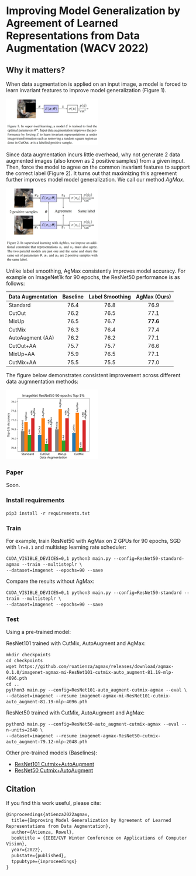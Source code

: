 # Improving Model Generalization by Agreement of Learned Representations from Data Augmentation (WACV 2022)


## Why it matters?

When data augmentation is applied on an input image, a model is forced to learn invariant features to improve model generalization (Figure 1). 

<img src="https://github.com/roatienza/agmax/blob/master/figures/fig1_agmax.png" width="50%" height="50%">


Since data augmentation incurs little overhead, why not generate 2 data augmented images (also known as 2 positive samples) from a given input. Then, force the model to agree on the common invariant features to support the correct label (Figure 2). It turns out that maximizing this agreement further improves model model generalization. We call our method *AgMax*.


<img src="https://github.com/roatienza/agmax/blob/master/figures/fig2_agmax.png" width="50%" height="50%">

Unlike label smoothing, AgMax consistently improves model accuracy. For example on ImageNet1k for 90 epochs, the ResNet50 performance is as follows:


| Data Augmentation | Baseline | Label Smoothing | AgMax (Ours) |
| :------------ | :-------------: | :-------------: | :-------------: |
| Standard | 76.4 | 76.8 | 76.9 | 
| CutOut | 76.2 | 76.5 | 77.1 |
| MixUp | 76.5 | 76.7| **77.6**  |
| CutMix | 76.3 | 76.4 | 77.4 |
| AutoAugment (AA) | 76.2 | 76.2 | 77.1 |
| CutOut+AA | 75.7 | 75.7 | 76.6 |
| MixUp+AA | 75.9 | 76.5 | 77.1 |
| CutMix+AA | 75.5 | 75.5 | 77.0 |

The figure below demonstrates consistent improvement across different data augmnentation methods:

<img src="https://github.com/roatienza/agmax/blob/master/figures/ImageNet_ResNet50_90_epochs_Top-1.png" width="50%" height="50%">

### Paper

Soon.

### Install requirements

```
pip3 install -r requirements.txt
```

### Train

For example, train ResNet50 with AgMax on 2 GPUs for 90 epochs, SGD with `lr=0.1` and multistep learning rate scheduler:

```
CUDA_VISIBLE_DEVICES=0,1 python3 main.py --config=ResNet50-standard-agmax --train --multisteplr \
--dataset=imagenet --epochs=90 --save
```

Compare the results without AgMax:

```
CUDA_VISIBLE_DEVICES=0,1 python3 main.py --config=ResNet50-standard --train --multisteplr \
--dataset=imagenet --epochs=90 --save
```

### Test

Using a pre-trained model:

ResNet101 trained with CutMix, AutoAugment and AgMax:
```
mkdir checkpoints
cd checkpoints
wget https://github.com/roatienza/agmax/releases/download/agmax-0.1.0/imagenet-agmax-mi-ResNet101-cutmix-auto_augment-81.19-mlp-4096.pth
cd ..
python3 main.py --config=ResNet101-auto_augment-cutmix-agmax --eval \
--dataset=imagenet --resume imagenet-agmax-mi-ResNet101-cutmix-auto_augment-81.19-mlp-4096.pth
```

ResNet50 trained with CutMix, AutoAugment and AgMax:

```
python3 main.py --config=ResNet50-auto_augment-cutmix-agmax --eval --n-units=2048 \
--dataset=imagenet --resume imagenet-agmax-ResNet50-cutmix-auto_augment-79.12-mlp-2048.pth
```

Other pre-trained models (Baselines):

- [ResNet101 Cutmix+AutoAugment](https://github.com/roatienza/agmax/releases/download/agmax-0.1.0/imagenet-standard-ResNet101-cutmix-auto_augment-80.69.pth)
- [ResNet50 Cutmix+AutoAugment](https://github.com/roatienza/agmax/releases/download/agmax-0.1.0/imagenet-standard-ResNet50-cutmix-auto_augment-78.5.pth)

## Citation
If you find this work useful, please cite:

```
@inproceedings{atienza2022agmax,
  title={Improving Model Generalization by Agreement of Learned Representations from Data Augmentation},
  author={Atienza, Rowel},
  booktitle = {IEEE/CVF Winter Conference on Applications of Computer Vision},
  year={2022},
  pubstate={published},
  tppubtype={inproceedings}
}
```
